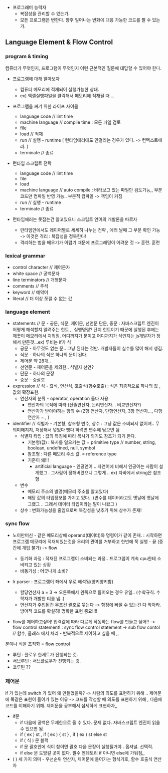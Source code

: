 * 프로그래머 능력자
	- 복잡성을 관리할 수 있는가.
	- 모든 프로그램은 변한다. 향후 일어나는 변화에 대응 가능한 코드를 짤 수 있는가.


## Language Element & Flow Control

### program & timing
컴퓨터가 무엇인지, 프로그램이 무엇인지
이런 근본적인 질문에 대답할 수 있어야 한다.

* 프로그램에 대해 알아보자
	* 컴퓨터 메모리에 적재되어 실행가능한 상태.
	* ex) 엑셀실행파일을 클릭해서 메모리에 적재될 때 …

* 프로그램을 짜기 위한 라이프 사이클
	* language code // lint time 
	* machine language // compile time  : 모든 파일 검토
	* file
	* load // 적재
	* run // 실행 - runtime ( 런타임에러에도 안걸리는 경우가 있다. -> 컨텍스트에러. )
	* terminate // 종료

* 런타입 스크립트 전략
	* language code // lint time 
	* file
	* load
	* machine language // auto compile : 바라보고 있는 파일만 검토가능,, 부분 코드만 컴파일 반영 가능.. 부분적 컴파일 -> 책임이 커짐
	* run // 실행 - runtime 
	* terminate // 종료

* 런타임에러는 못잡는건 알고있으니 스크립트 언어의 개발론을 따르자
	* 런타임안에서도 레이어별로 세세히 나누는 전략 , 에러 날때 그 부분 확인 가능
	-> 이것은 격리 : 복잡성을 정복한다!  
	* 격리하는 법을 배우기가 어렵기 때문에 프로그래밍이 어려운 것 -> 훈련. 훈련

### lexical grammar 
* control character  // 제어문자
* white space // 공백문자
* line terminators // 개행문자
* comments // 주석
* keyword // 예약어
* literal // 더 이상 쪼갤 수 없는 값

### language element
* statements // 문 - 공문, 식문, 제어문, 선언문     단문, 중문 
: 자바스크립트 엔진이 어떻게 해석할지 알려주는 힌트 ,, 실행명령? 단지 힌트이기 때문에 실행된 후에는 깨끗이 메모리에서 지워짐. 어디까지가 문이고 어디까지가 식인지는 js개발자가 정해서 만든것…ex) 루비는 if가 식
	* 공문 - 아무것도 없는 문.. 그냥 된다는 것만.  개발자들이 실수를 많이 해서 생김.
	* 식문 - 하나의 식은 하나의 문이 된다. 
	* 제어문 약 28개..
	* 선언문 - 제어문을 제외한.. 식별자 선언?
	* 단문 - 하나의 문장
	* 중문 - 중괄호
* expression // 식 - 값식, 연산식, 호출식(함수호출)
: 식은 최종적으로 하나의 값 , 값의 확장표현.
	* 연산자의 분류 - operator, operation 둘다 사용
		* 연잔자의 목적에 따라 (산술연산자, 논리연산자… 비교연산자?)
		* 연산자가 받아야하는 항의 수 (2항 연산자, 단항연산자, 3항 연산자…, 다항 연산자 = , )
* identifier // 식별자 - 기본형, 참조형     변수, 상수
: 그냥 값은 소비되서 없어져.. 무의미해지지,  저장해서 넣었다 뺏다 하려면 변수에 담으면 됨
	* 식별자 타입
	: 값의 특징에 따라 복사가 되기도 참조가 되기 한다. 
		* 기본형(값) : 복사를 일으키는 값 = primitive type // number, string, boolean, undefined, null, symbol
		* 참조형 : 다른 메모리 주소 값. = reference type
		* 기준이 왜!!! 
			* artificial language - 인공언어 .. 자연어에 비해서 인공어는 사람이 설계했그 . 그사람이 정해버렸으니 그렇게 .. ex) 자바에서 string은 참조형
	* 변수 
		* 메모리 주소의 별명(메모리 주소를 알고있다)
		* 해당 값의 타입정보를 가지고 있다.. (변수를 데이터라고도 옛날에 옛날에 그랬그 .. 그래서 데이터 타입이라는 말이 나왔그 )
	* 상수 
	: 변화가능성을 줄임으로써 복잡성을 낮추기 위해 상수가 존재! 
	

### sync flow
* 노이만머신 - 같은 메모리상에 operand(데이터)와 명령어가 같이 존재.
: 시작하면 프로그램 메모리에 적재되있는것을 우리의 관여를 거부하고 한번에 쭉 실행 - 끝 (중간에 개입 불가) -> flow 
	* 동기화 과정 
	: 적재된 프로그램이 소비되는 과정.. 프로그램이 계속 cpu한테 소비되고 있는 상황
	* 비동기성 : 어긋나게 소비?

* lr parser 
: 프로그램이 좌에서 우로 해석됨(양키양키함)
	* 할당연산자 a = 3 -> 오른쪽에서 왼쪽으로 들어오는 경우 유일.. (수학규칙. 수학자가 개발한 티를 냄..)
	* 연산자가 주입된건 무조건 괄호로 묶는다 -> 함정에 빠질 수 있는건 다 막아라. 방어적 코드를 확실히! 명확한 표현 중요!!!!

* flow를 제어하고싶어! 입력값에 따라 다르게 작동하는 flow를 만들고 싶어!! 
-> flow control statement! : sync flow control statement
-> sub flow contol // 함수, 클래스 에서 처리 - 반복적으로 제어하고 싶을 때 ,, 

문이나 식을 조직화 = flow control

* 루틴 : 플로우 한세트가 진행되는 것.
* 서브루틴 : 서브플로우가 진행되는 것. 
* 코루틴 ??


### 제어문
if 가 있는데 switch 가 있어 왜 만들었을까? -> 사람의 의도를 표현하기 위해 .. 
제어문에 똑같은 표현이 들어가 있는 이유 -> 코드를 작성할 때 의도를 표현하기 위해 , 다음에 코드를 이해하기 위해.
제어문을 공부해서 섬세하게 표현하자,, 
* if문 
	* if 다음에 공백은 무제한으로 올 수 있다.  문제 없다.  자바스크립트 엔진이 읽을 수 있으면 됨
	* if ( ex ) st  , if ( ex ) { st }  , if ( ex ) st else st
	* if ( 식 ) 문                 블럭
	* if 문 괄호안에 식이 참이면 괄호  다음 문장이 실행될거야 . 옵셔널. 선택적. 
	* if else 문 도망갈 곳이 없다. 필수 멘데토리 if 아니면 else에 가둬짐,, 
 * ( ) 세 가지 의미 - 우선순위 연산자, 제어문에 들어가는 형식기호, 함수 호출식 연산자


